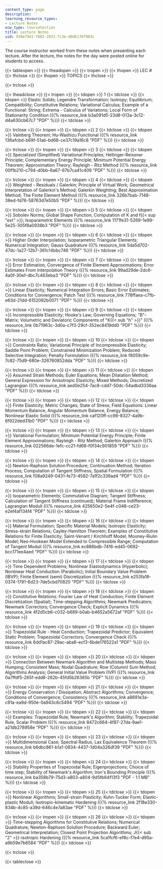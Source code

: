 ```yaml
---
content_type: page
description: ''
learning_resource_types:
- Lecture Notes
ocw_type: CourseSection
title: Lecture Notes
uid: 930e7941-f882-2033-7c3e-d0d6176f903c
---
```


The course instructor worked from these notes when presenting each lecture. After the lecture, the notes for the day were posted online for students to access.

{{< tableopen >}}
{{< theadopen >}}
{{< tropen >}}
{{< thopen >}}
LEC #
{{< thclose >}}
{{< thopen >}}
TOPICS
{{< thclose >}}

{{< trclose >}}

{{< theadclose >}}
{{< tropen >}}
{{< tdopen >}}
1
{{< tdclose >}}
{{< tdopen >}}
Elastic Solids; Legendre Transformation; Isotropy; Equilibrium; Compatibility; Constitutive Relations; Variational Calculus; Example of a Functional: String; Extrema - Calculus of Variations; Local Form of Stationarity Condition ({{% resource_link b3a091d5-23d8-013a-3c12-d4a630cb67c7 "PDF" %}})
{{< tdclose >}}

{{< trclose >}}
{{< tropen >}}
{{< tdopen >}}
2
{{< tdclose >}}
{{< tdopen >}}
Vainberg Theorem; Hu-Washizu Functional ({{% resource_link 136afcbd-b69f-51ab-bd68-ce37c19a16c8 "PDF" %}})
{{< tdclose >}}

{{< trclose >}}
{{< tropen >}}
{{< tdopen >}}
3
{{< tdclose >}}
{{< tdopen >}}
Specialized (Simplified) Variational Principles; Hellinger-Reissner Principle; Complementary Energy Principle; Minimum Potential Energy Theorem; Approximation Theory; Rayleigh - Ritz Method ({{% resource_link 00f1b210-c794-d0bb-6a67-67b7ca41c409 "PDF" %}})
{{< tdclose >}}

{{< trclose >}}
{{< tropen >}}
{{< tdopen >}}
4
{{< tdclose >}}
{{< tdopen >}}
Weighted - Residuals / Galerkin; Principle of Virtual Work; Geometrical Interpretation of Galerkin's Method; Galerkin Weighting; Best Approximation Method; The Finite Element Method ({{% resource_link 326b7bab-7148-38ed-fd76-58763d7e50b5 "PDF" %}})
{{< tdclose >}}

{{< trclose >}}
{{< tropen >}}
{{< tdopen >}}
5
{{< tdclose >}}
{{< tdopen >}}
Sobolev Norms; Global Shape Function; Computation of K and f{{< sup "ext" >}}; Isoparametric Elements ({{% resource_link 1171fe31-5269-1e99-5e25-305f8a0938b3 "PDF" %}})
{{< tdclose >}}

{{< trclose >}}
{{< tropen >}}
{{< tdopen >}}
6
{{< tdclose >}}
{{< tdopen >}}
Higher Order Interpolation; Isoparametric Triangular Elements; Numerical Integration; Gauss Quadrature ({{% resource_link 5da5d702-47dc-1a27-12b7-361c14bbc746 "PDF" %}})
{{< tdclose >}}

{{< trclose >}}
{{< tropen >}}
{{< tdopen >}}
7
{{< tdclose >}}
{{< tdopen >}}
Error Estimation, Convergence of Finite Element Approximations; Error Estimates From Interpolation Theory ({{% resource_link 99ad29de-2dc6-4a0f-30ef-dbc7c463eba3 "PDF" %}})
{{< tdclose >}}

{{< trclose >}}
{{< tropen >}}
{{< tdopen >}}
8
{{< tdclose >}}
{{< tdopen >}}
Linear Elasticity; Numerical Integration Errors; Basic Error Estimates; Conditions for Convergence; Patch Test ({{% resource_link 778ffaea-c7fb-e63d-21dd-6152082b0071 "PDF" %}})
{{< tdclose >}}

{{< trclose >}}
{{< tropen >}}
{{< tdopen >}}
9
{{< tdclose >}}
{{< tdopen >}}
Incompressible Elasticity; Hooke's Law; Governing Equations; "B"-Matrix; Volumetric and Deviatoric Components of "K{{< sub "h" >}}" ({{% resource_link 0b71963c-3d0a-c7f3-29cf-352ec8419dd0 "PDF" %}})
{{< tdclose >}}

{{< trclose >}}
{{< tropen >}}
{{< tdopen >}}
10
{{< tdclose >}}
{{< tdopen >}}
Constraints Ratio; Variational Principle of Incompressible Elasticity; Saddle Point Problem; Constrained Minimization Problem; Reduced Selective Integration; Penalty Formulation ({{% resource_link f8059c9e-7c82-75d9-680e-326760852dda "PDF" %}})
{{< tdclose >}}

{{< trclose >}}
{{< tropen >}}
{{< tdopen >}}
11
{{< tdclose >}}
{{< tdopen >}}
Assumed Strain Methods; Euler Equations; Mean Dilatation Method; General Expression for Anisotropic Elasticity; Mixed Methods; Discretized Lagrangian ({{% resource_link aed0e254-7ac8-cdd7-50dc-54adbd3336aa "PDF" %}})
{{< tdclose >}}

{{< trclose >}}
{{< tropen >}}
{{< tdopen >}}
12
{{< tdclose >}}
{{< tdopen >}}
Finite Elasticity; Metric Changes; State of Stress; Field Equations: Linear Momentum Balance, Angular Momentum Balance, Energy Balance; Nonlinear Elastic Solid ({{% resource_link caf120ff-cc98-8327-4a9b-6f922ded31b0 "PDF" %}})
{{< tdclose >}}

{{< trclose >}}
{{< tropen >}}
{{< tdopen >}}
13
{{< tdclose >}}
{{< tdopen >}}
Variational Formulation; Minimum Potential Energy Principle; Finite Element Approximations; Rayleigh - Ritz Method; Galerkin Approach ({{% resource_link 022566de-1efc-cc21-fd68-f0f34c901859 "PDF" %}})
{{< tdclose >}}

{{< trclose >}}
{{< tropen >}}
{{< tdopen >}}
14
{{< tdclose >}}
{{< tdopen >}}
Newton-Raphson Solution Procedure; Continuation Method; Iteration Process; Computation of Tangent Stiffness; Spatial Formulation ({{% resource_link f08a9249-0431-fe73-4582-7a1f2c339ad4 "PDF" %}})
{{< tdclose >}}

{{< trclose >}}
{{< tropen >}}
{{< tdopen >}}
15
{{< tdclose >}}
{{< tdopen >}}
Isoparametric Elements; Commutative Diagram; Tangent Stiffness; Calculation of Tangent Stiffness (continued); Material Frame Indifference; Lagrangian Moduli ({{% resource_link 425650e2-5e4f-c048-ce23-e2ef4af134f4 "PDF" %}})
{{< tdclose >}}

{{< trclose >}}
{{< tropen >}}
{{< tdopen >}}
16
{{< tdclose >}}
{{< tdopen >}}
Material Formulation; Specific Material Models; Isotropic Elasticity; Stress-strain Relations; Cayley-Hamilton Theorem; Examples of Constitutive Relations for Finite Elasticity; Saint-Venant / Kirchhoff Model; Mooney-Riulin Model; Neo-Hookean Model Extended to Compressible Range; Computation of Tangent Moduli ({{% resource_link ec886bdb-7416-ed45-0692-bcc171ee4aed "PDF" %}})
{{< tdclose >}}

{{< trclose >}}
{{< tropen >}}
{{< tdopen >}}
17
{{< tdclose >}}
{{< tdopen >}}
Time Dependent Problems; Nonlinear Elastodynamics (Hyperbolic); Nonlinear Heat Conduction (Parabolic); Initial Boundary Value Problem (IBVP); Finite Element (semi) Discretization ({{% resource_link e253fa18-0374-1791-6d23-7de5cbd70820 "PDF" %}})
{{< tdclose >}}

{{< trclose >}}
{{< tropen >}}
{{< tdopen >}}
18
{{< tdclose >}}
{{< tdopen >}}
Constitutive Relations: Fourier Law of Heat Conduction; Finite Element Discretization (Spatial); Time-stepping Algorithms; Newmark Predicators; Newmark Correctors; Convergence Check; Explicit Dynamics ({{% resource_link 4f2d5cb6-c032-b689-b0ab-b4652a5672af "PDF" %}})
{{< tdclose >}}

{{< trclose >}}
{{< tropen >}}
{{< tdopen >}}
19
{{< tdclose >}}
{{< tdopen >}}
Trapezoidal Rule - Heat Conduction; Trapezoidal Predictor; Equivalent Static Problem; Trapezoidal Correctors; Convergence Check ({{% resource_link 6dd1ac87-29ac-aba6-ecf3-6bde176522a1 "PDF" %}})
{{< tdclose >}}

{{< trclose >}}
{{< tropen >}}
{{< tdopen >}}
20
{{< tdclose >}}
{{< tdopen >}}
Connection Between Newmark Algorithm and Multistep Methods; Mass Humping; Consistent Mass; Nodal Quadrature; Row (Column) Sum Method; Algorithms Analysis; General Initial Value Problem (IVP) ({{% resource_link 0a7ffdf5-265f-edd8-262b-45fd5b26365b "PDF" %}})
{{< tdclose >}}

{{< trclose >}}
{{< tropen >}}
{{< tdopen >}}
21
{{< tdclose >}}
{{< tdopen >}}
Energy Conservation / Dissipation; Abstract Algorithms; Convergence; Conditions of Convergence; Consistency ({{% resource_link a8691e3a-c91a-ea9d-950e-0a943c6c5494 "PDF" %}})
{{< tdclose >}}

{{< trclose >}}
{{< tropen >}}
{{< tdopen >}}
22
{{< tdclose >}}
{{< tdopen >}}
Examples: Trapezoidal Rule; Newmark's Algorithm; Stability; Trapezoidal Rule, Scalar Problem ({{% resource_link 8472c664-4f87-27da-9ae1-a21db278958e "PDF" %}})
{{< tdclose >}}

{{< trclose >}}
{{< tropen >}}
{{< tdopen >}}
23
{{< tdclose >}}
{{< tdopen >}}
Multidimensional Case; Spectral Radius, Lax Equivalence Theorem ({{% resource_link b6dbc861-b1a1-0834-4437-1d04a326df39 "PDF" %}})
{{< tdclose >}}

{{< trclose >}}
{{< tropen >}}
{{< tdopen >}}
24
{{< tdclose >}}
{{< tdopen >}}
Stability Properties of Trapezoidal Rule; Eigenprojections; Choice of time step; Stability of Newmark's Algorithm; Iron's Bounding Principle ({{% resource_link ba358b79-75d3-a803-a804-9d5fb64f13f3 "PDF - 1.1 MB" %}})
{{< tdclose >}}

{{< trclose >}}
{{< tropen >}}
{{< tdopen >}}
25
{{< tdclose >}}
{{< tdopen >}}
Nonlinear Algorithms; Small-strain Plasticity; Kuhn-Tucker Form; Elastic-plastic Moduli; Isotropic-kinematic Hardening ({{% resource_link 2f18e330-834b-4c85-a39d-646c4e7a83ae "PDF" %}})
{{< tdclose >}}

{{< trclose >}}
{{< tropen >}}
{{< tdopen >}}
26
{{< tdclose >}}
{{< tdopen >}}
Time-stepping Algorithms for Constitutive Relations; Numerical Quadrature; Newton-Raphson Solution Procedure; Backward Euler; Geometrical Interpretation; Closest Point Projection Algorithms; J{{< sub "2" >}}\-isotropic Hardening ({{% resource_link 5ca1fcf6-ef8c-f7e4-d95a-a9b59e7b6584 "PDF" %}})
{{< tdclose >}}

{{< trclose >}}

{{< tableclose >}}